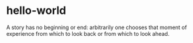 # hello-world
A story has no beginning or end: arbitrarily one chooses that moment of experience from which to look back or from which to look ahead.

